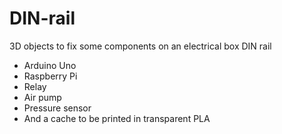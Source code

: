 # DIN-rail
3D objects to fix some components on an electrical box DIN rail  
* Arduino Uno
* Raspberry Pi
* Relay
* Air pump
* Pressure sensor
* And a cache to be printed in transparent PLA
